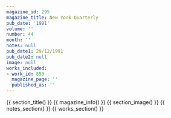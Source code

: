 ```yaml
---
magazine_id: 295
magazine_title: New York Quarterly
pub_date: '1991'
volume: ''
number: 44
month: ''
notes: null
pub_date1: 29/12/1991
pub_date2: null
image: null
works_included:
- work_id: 853
  magazine_page: ''
  published_as: ''
---
```


{{ section_title() }}
{{ magazine_info() }}
{{ section_image() }}
{{ notes_section() }}
{{ works_section() }}
